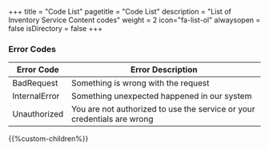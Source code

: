 +++
title = "Code List"
pagetitle = "Code List"
description = "List of Inventory Service Content codes"
weight = 2
icon="fa-list-ol"
alwaysopen = false
isDirectory = false
+++

### Error Codes
| **Error Code** | **Error Description**					|
| -------------- | ------------------------------------------------------------ |
| BadRequest  | Something is wrong with the request|
| InternalError |Something unexpected happened in our system|
| Unauthorized  |You are not authorized to use the service or your credentials are wrong|




{{%custom-children%}}

